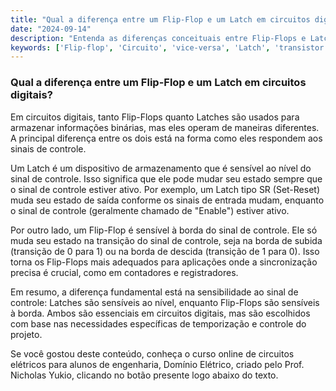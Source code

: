 ```yaml
---
title: "Qual a diferença entre um Flip-Flop e um Latch em circuitos digitais?"
date: "2024-09-14"
description: "Entenda as diferenças conceituais entre Flip-Flops e Latches em circuitos digitais."
keywords: ['Flip-flop', 'Circuito', 'vice-versa', 'Latch', 'transistor', 'binário', 'Booleana']
---
```


### Qual a diferença entre um Flip-Flop e um Latch em circuitos digitais?

Em circuitos digitais, tanto Flip-Flops quanto Latches são usados para armazenar informações binárias, mas eles operam de maneiras diferentes. A principal diferença entre os dois está na forma como eles respondem aos sinais de controle.

Um Latch é um dispositivo de armazenamento que é sensível ao nível do sinal de controle. Isso significa que ele pode mudar seu estado sempre que o sinal de controle estiver ativo. Por exemplo, um Latch tipo SR (Set-Reset) muda seu estado de saída conforme os sinais de entrada mudam, enquanto o sinal de controle (geralmente chamado de "Enable") estiver ativo.

Por outro lado, um Flip-Flop é sensível à borda do sinal de controle. Ele só muda seu estado na transição do sinal de controle, seja na borda de subida (transição de 0 para 1) ou na borda de descida (transição de 1 para 0). Isso torna os Flip-Flops mais adequados para aplicações onde a sincronização precisa é crucial, como em contadores e registradores.

Em resumo, a diferença fundamental está na sensibilidade ao sinal de controle: Latches são sensíveis ao nível, enquanto Flip-Flops são sensíveis à borda. Ambos são essenciais em circuitos digitais, mas são escolhidos com base nas necessidades específicas de temporização e controle do projeto.

Se você gostou deste conteúdo, conheça o curso online de circuitos elétricos para alunos de engenharia, Domínio Elétrico, criado pelo Prof. Nicholas Yukio, clicando no botão presente logo abaixo do texto.